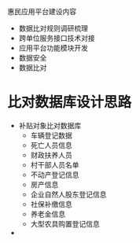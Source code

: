 惠民应用平台建设内容

* 数据比对规则调研梳理
* 跨单位服务接口技术对接
* 应用平台功能模块开发
* 数据安全
* 数据比对

#  比对数据库设计思路

* 补贴对象比对数据库
  * 车辆登记数据
  * 死亡人员信息
  * 财政扶养人员
  * 村干部人员名单
  * 不动产登记信息
  * 房产信息
  * 企业自然人股东登记信息
  * 社保补缴信息
  * 养老金信息
  * 大型农具购置登记信息
* 
